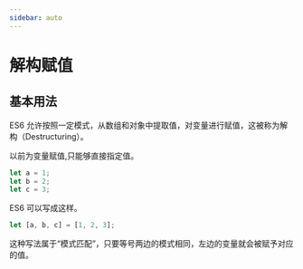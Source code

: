 ```yaml
---
sidebar: auto
---
```

# 解构赋值

## 基本用法

ES6 允许按照一定模式，从数组和对象中提取值，对变量进行赋值，这被称为解构（Destructuring）。

以前为变量赋值,只能够直接指定值。

```js
let a = 1;
let b = 2;
let c = 3;
```

ES6 可以写成这样。

```js
let [a, b, c] = [1, 2, 3];
```

这种写法属于“模式匹配”，只要等号两边的模式相同，左边的变量就会被赋予对应的值。







